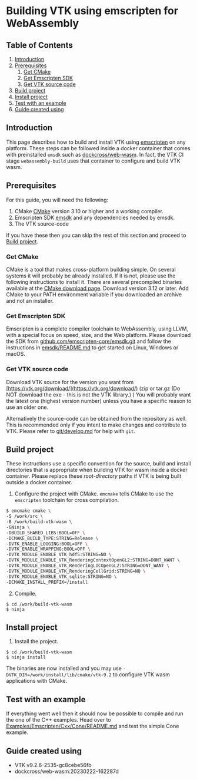 # Building VTK using emscripten for WebAssembly

## Table of Contents

1. [Introduction](#introduction)
2. [Prerequisites](#prerequisites)
    1. [Get CMake](#get-cmake)
    2. [Get Emscripten SDK](#get-emscripten-sdk)
    3. [Get VTK source code](#get-vtk-source-code)
3. [Build project](#build-project)
4. [Install project](#install-project)
5. [Test with an example](#test-with-an-example)
6. [Guide created using](#guide-created-using)

## Introduction

This page describes how to build and install VTK using [emscripten](https://emscripten.org) on any platform.
These steps can be followed inside a docker container that comes with preinstalled `emsdk` such as
[dockcross/web-wasm](https://hub.docker.com/r/dockcross/web-wasm). In fact, the VTK CI stage `webassembly-build`
uses that container to configure and build VTK wasm.

## Prerequisites

For this guide, you will need the following:

1. CMake [CMake](http://www.cmake.org/) version 3.10 or higher and a working compiler.
2. Emscripten SDK [emsdk](https://github.com/emscripten-core/emsdk) and any dependencies needed by emsdk.
3. The VTK source-code

If you have these then you can skip the rest of this section and proceed to [Build project](#build-project).

### Get CMake

CMake is a tool that makes cross-platform building simple. On several systems it will probably be already installed. If it is not, please use the following instructions to install it.
There are several precompiled binaries available at the [CMake download page](https://cmake.org/download/). Download version 3.12 or later.
Add CMake to your PATH environment variable if you downloaded an archive and not an installer.

### Get Emscripten SDK

Emscripten is a complete compiler toolchain to WebAssembly, using LLVM, with a special focus on speed, size, and the Web platform.
Please download the SDK from [github.com/emscripten-core/emsdk.git](https://github.com/emscripten-core/emsdk) and follow the instructions
in [emsdk/README.md](https://github.com/emscripten-core/emsdk#readme) to get started on Linux, Windows or macOS.

### Get VTK source code

Download VTK source for the version you want from [https://vtk.org/download/](https://vtk.org/download/)  (zip or tar.gz (Do NOT download the exe - this is not the VTK library.) )
You will probably want the latest one (highest version number) unless you have a specific reason to use an older one.

Alternatively the source-code can be obtained from the repository as well. This is recommended only if you intent to make changes and contribute to VTK.
Please refer to [git/develop.md](git/develop.md) for help with `git`.

## Build project

These instructions use a specific convention for the source, build and install directories that is appropriate when building VTK for wasm inside
a docker container. Please replace these _root-directory_ paths if VTK is being built outside a docker container.

1. Configure the project with CMake. `emcmake` tells CMake to use the `emscripten` toolchain for cross compilation.

```bash
$ emcmake cmake \
-S /work/src \
-B /work/build-vtk-wasm \
-GNinja \
-DBUILD_SHARED_LIBS:BOOL=OFF \
-DCMAKE_BUILD_TYPE:STRING=Release \
-DVTK_ENABLE_LOGGING:BOOL=OFF \
-DVTK_ENABLE_WRAPPING:BOOL=OFF \
-DVTK_MODULE_ENABLE_VTK_hdf5:STRING=NO \
-DVTK_MODULE_ENABLE_VTK_RenderingContextOpenGL2:STRING=DONT_WANT \
-DVTK_MODULE_ENABLE_VTK_RenderingLICOpenGL2:STRING=DONT_WANT \
-DVTK_MODULE_ENABLE_VTK_RenderingCellGrid:STRING=NO \
-DVTK_MODULE_ENABLE_VTK_sqlite:STRING=NO \
-DCMAKE_INSTALL_PREFIX=/install
```

2. Compile.
```
$ cd /work/build-vtk-wasm
$ ninja
```

## Install project

1. Install the project.

```
$ cd /work/build-vtk-wasm
$ ninja install
```

The binaries are now installed and you may use `-DVTK_DIR=/work/install/lib/cmake/vtk-9.2` to configure VTK wasm applications with CMake.

## Test with an example

If everything went well then it should now be possible to compile and run the one of the C++ examples.
Head over to [Examples/Emscripten/Cxx/Cone/README.md](https://gitlab.kitware.com/vtk/vtk/-/blob/master/Examples/Emscripten/Cxx/Cone/README.md)
and test the simple Cone example.

## Guide created using

- VTK v9.2.6-2535-gc8cebe56fb
- dockcross/web-wasm:20230222-162287d
